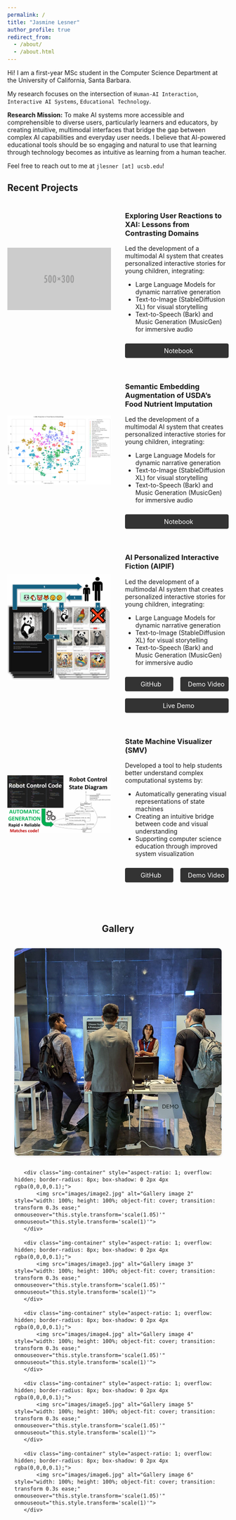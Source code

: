 ```yaml
---
permalink: /
title: "Jasmine Lesner"
author_profile: true
redirect_from: 
  - /about/
  - /about.html
---
```


Hi! I am a first-year MSc student in the Computer Science Department at the University of California, Santa Barbara.

My research focuses on the intersection of `Human-AI Interaction`, `Interactive AI Systems`, `Educational Technology`. 

**Research Mission:** To make AI systems more accessible and comprehensible to diverse users, particularly learners and educators, by creating intuitive, multimodal interfaces that bridge the gap between complex AI capabilities and everyday user needs. I believe that AI-powered educational tools should be so engaging and natural to use that learning through technology becomes as intuitive as learning from a human teacher.

Feel free to reach out to me at `jlesner [at] ucsb.edu`!

<div class="projects">
  <h2>Recent Projects</h2>

  <div class="project-container" style="display: flex; gap: 2rem; margin-bottom: 2rem; align-items: center;">
    <div class="project-image" style="flex: 1; max-width: 50%;">
      <img src="images/500x300.png" alt="AIPIF Project" style="width: 100%; height: auto;">
    </div>
    <div class="project-content" style="flex: 1; max-width: 50%;">
      <h3>Exploring User Reactions to XAI: Lessons from Contrasting Domains</h3>
      <p>Led the development of a multimodal AI system that creates personalized interactive stories for young children, integrating:</p>
      <ul>
        <li>Large Language Models for dynamic narrative generation</li>
        <li>Text-to-Image (StableDiffusion XL) for visual storytelling</li>
        <li>Text-to-Speech (Bark) and Music Generation (MusicGen) for immersive audio</li>
      </ul>
      <div class="project-links" style="margin-top: 1.5rem; display: flex; gap: 1rem; flex-wrap: wrap;">
        <a href="https://fnana3.ackop.com/fnana0043g.html" target="_blank" style="flex: 1; display: inline-block; padding: 0.5rem; text-align: center; background-color: #333; color: white; text-decoration: none; border-radius: 4px; font-size: 0.9rem; white-space: nowrap;">
          <i class="fas fa-external-link-alt" style="margin-right: 0.5rem;"></i>Notebook
        </a>
      </div>
    </div>
  </div>

  <div class="project-container" style="display: flex; gap: 2rem; margin-bottom: 2rem; align-items: center;">
    <div class="project-image" style="flex: 1; max-width: 50%;">
      <img src="images/betterfoodgroups.png" alt="Semantic Embedding Augmentation of USDA’s Food Nutrient Imputation" style="width: 100%; height: auto;">
    </div>
    <div class="project-content" style="flex: 1; max-width: 50%;">
      <h3>Semantic Embedding Augmentation of USDA’s Food Nutrient Imputation</h3>
      <p>Led the development of a multimodal AI system that creates personalized interactive stories for young children, integrating:</p>
      <ul>
        <li>Large Language Models for dynamic narrative generation</li>
        <li>Text-to-Image (StableDiffusion XL) for visual storytelling</li>
        <li>Text-to-Speech (Bark) and Music Generation (MusicGen) for immersive audio</li>
      </ul>
      <div class="project-links" style="margin-top: 1.5rem; display: flex; gap: 1rem; flex-wrap: wrap;">
        <a href="https://fnana3.ackop.com/fnana0043g.html" target="_blank" style="flex: 1; display: inline-block; padding: 0.5rem; text-align: center; background-color: #333; color: white; text-decoration: none; border-radius: 4px; font-size: 0.9rem; white-space: nowrap;">
          <i class="fas fa-external-link-alt" style="margin-right: 0.5rem;"></i>Notebook
        </a>
      </div>
    </div>
  </div>

  <div class="project-container" style="display: flex; gap: 2rem; margin-bottom: 2rem; align-items: center;">
    <div class="project-image" style="flex: 1; max-width: 50%;">
      <img src="images/aipif.png" alt="AIPIF Project" style="width: 100%; height: auto;">
    </div>
    <div class="project-content" style="flex: 1; max-width: 50%;">
      <h3>AI Personalized Interactive Fiction (AIPIF)</h3>
      <p>Led the development of a multimodal AI system that creates personalized interactive stories for young children, integrating:</p>
      <ul>
        <li>Large Language Models for dynamic narrative generation</li>
        <li>Text-to-Image (StableDiffusion XL) for visual storytelling</li>
        <li>Text-to-Speech (Bark) and Music Generation (MusicGen) for immersive audio</li>
      </ul>
      <div class="project-links" style="margin-top: 1.5rem; display: flex; gap: 1rem; flex-wrap: wrap;">
        <a href="https://github.com/jlesner/aipif" target="_blank" style="flex: 1; display: inline-block; padding: 0.5rem; text-align: center; background-color: #333; color: white; text-decoration: none; border-radius: 4px; font-size: 0.9rem; white-space: nowrap;">
          <i class="fab fa-github" style="margin-right: 0.5rem;"></i>GitHub
        </a>
        <a href="https://youtu.be/TaVGem3nFrk" target="_blank" style="flex: 1; display: inline-block; padding: 0.5rem; text-align: center; background-color: #333; color: white; text-decoration: none; border-radius: 4px; font-size: 0.9rem; white-space: nowrap;">
          <i class="fab fa-youtube" style="margin-right: 0.5rem;"></i>Demo Video
        </a>
        <a href="https://www.ufafu.com/" target="_blank" style="flex: 1; display: inline-block; padding: 0.5rem; text-align: center; background-color: #333; color: white; text-decoration: none; border-radius: 4px; font-size: 0.9rem; white-space: nowrap;">
          <i class="fas fa-external-link-alt" style="margin-right: 0.5rem;"></i>Live Demo
        </a>
      </div>
    </div>
  </div>

  <div class="project-container" style="display: flex; gap: 2rem; margin-bottom: 2rem; align-items: center;">
    <div class="project-image" style="flex: 1; max-width: 50%;">
      <img src="images/smv4.png" alt="SMV Project" style="width: 100%; height: auto;">
    </div>
    <div class="project-content" style="flex: 1; max-width: 50%;">
      <h3>State Machine Visualizer (SMV)</h3>
      <p>Developed a tool to help students better understand complex computational systems by:</p>
      <ul>
        <li>Automatically generating visual representations of state machines</li>
        <li>Creating an intuitive bridge between code and visual understanding</li>
        <li>Supporting computer science education through improved system visualization</li>
      </ul>
      <div class="project-links" style="margin-top: 1.5rem; display: flex; gap: 1rem; flex-wrap: wrap;">
        <a href="https://github.com/jlesner/smv2" target="_blank" style="flex: 1; display: inline-block; padding: 0.5rem; text-align: center; background-color: #333; color: white; text-decoration: none; border-radius: 4px; font-size: 0.9rem; white-space: nowrap;">
          <i class="fab fa-github" style="margin-right: 0.5rem;"></i>GitHub
        </a>
        <a href="https://www.youtube.com/watch?v=IHp0X0J5Di8" target="_blank" style="flex: 1; display: inline-block; padding: 0.5rem; text-align: center; background-color: #333; color: white; text-decoration: none; border-radius: 4px; font-size: 0.9rem; white-space: nowrap;">
          <i class="fab fa-youtube" style="margin-right: 0.5rem;"></i>Demo Video
        </a>
      </div>
    </div>
  </div>
</div>

<!-- Add Font Awesome for icons -->
<link rel="stylesheet" href="https://cdnjs.cloudflare.com/ajax/libs/font-awesome/5.15.4/css/all.min.css">

<section class="gallery" style="padding: 2rem 0;">
   <h2 style="text-align: center; margin-bottom: 2rem;">Gallery</h2>
   
   <div class="gallery-grid" style="display: grid; grid-template-columns: repeat(auto-fill, minmax(250px, 1fr)); gap: 1rem; padding: 0 1rem;">
       <div class="img-container" style="aspect-ratio: 1; overflow: hidden; border-radius: 8px; box-shadow: 0 2px 4px rgba(0,0,0,0.1);">
           <img src="images/image1.jpg" alt="Gallery image 1" style="width: 100%; height: 100%; object-fit: cover; transition: transform 0.3s ease;" onmouseover="this.style.transform='scale(1.05)'" onmouseout="this.style.transform='scale(1)'">
       </div>
       
       <div class="img-container" style="aspect-ratio: 1; overflow: hidden; border-radius: 8px; box-shadow: 0 2px 4px rgba(0,0,0,0.1);">
           <img src="images/image2.jpg" alt="Gallery image 2" style="width: 100%; height: 100%; object-fit: cover; transition: transform 0.3s ease;" onmouseover="this.style.transform='scale(1.05)'" onmouseout="this.style.transform='scale(1)'">
       </div>
       
       <div class="img-container" style="aspect-ratio: 1; overflow: hidden; border-radius: 8px; box-shadow: 0 2px 4px rgba(0,0,0,0.1);">
           <img src="images/image3.jpg" alt="Gallery image 3" style="width: 100%; height: 100%; object-fit: cover; transition: transform 0.3s ease;" onmouseover="this.style.transform='scale(1.05)'" onmouseout="this.style.transform='scale(1)'">
       </div>
       
       <div class="img-container" style="aspect-ratio: 1; overflow: hidden; border-radius: 8px; box-shadow: 0 2px 4px rgba(0,0,0,0.1);">
           <img src="images/image4.jpg" alt="Gallery image 4" style="width: 100%; height: 100%; object-fit: cover; transition: transform 0.3s ease;" onmouseover="this.style.transform='scale(1.05)'" onmouseout="this.style.transform='scale(1)'">
       </div>
       
       <div class="img-container" style="aspect-ratio: 1; overflow: hidden; border-radius: 8px; box-shadow: 0 2px 4px rgba(0,0,0,0.1);">
           <img src="images/image5.jpg" alt="Gallery image 5" style="width: 100%; height: 100%; object-fit: cover; transition: transform 0.3s ease;" onmouseover="this.style.transform='scale(1.05)'" onmouseout="this.style.transform='scale(1)'">
       </div>
       
       <div class="img-container" style="aspect-ratio: 1; overflow: hidden; border-radius: 8px; box-shadow: 0 2px 4px rgba(0,0,0,0.1);">
           <img src="images/image6.jpg" alt="Gallery image 6" style="width: 100%; height: 100%; object-fit: cover; transition: transform 0.3s ease;" onmouseover="this.style.transform='scale(1.05)'" onmouseout="this.style.transform='scale(1)'">
       </div>
   </div>
</section>
